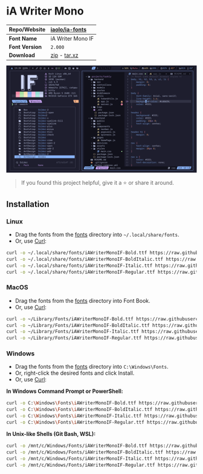 <!-- SHORTCUT REFERENCE LINKS -->

[zip]: https://github.com/iconicFonts/if/releases/download/v1.1.0/iA_Writer_Mono.zip
[tar]: https://github.com/iconicFonts/if/releases/download/v1.1.0/iA_Writer_Mono.tar.gz
[url]: https://github.com/iaolo/ia-fonts

# iA Writer Mono

| Repo/Website     | [iaolo/ia-fonts][url]      |
| :--------------- | :------------------------- |
| **Font Name**    | iA Writer Mono IF          |
| **Font Version** | `2.000`                    |
| **Download**     | [zip][zip] - [tar.xz][tar] |

![Font preview](preview.png)

> If you found this project helpful, give it a :star: or share it around.

## Installation

### Linux

- Drag the fonts from the [fonts](fonts) directory into `~/.local/share/fonts`.
- Or, use [Curl](https://github.com/curl/curl):

```sh
curl -o ~/.local/share/fonts/iAWriterMonoIF-Bold.ttf https://raw.githubusercontent.com/iconicFonts/if/main/fonts/patched/iA_Writer_Mono/fonts/iAWriterMonoIF-Bold.ttf
curl -o ~/.local/share/fonts/iAWriterMonoIF-BoldItalic.ttf https://raw.githubusercontent.com/iconicFonts/if/main/fonts/patched/iA_Writer_Mono/fonts/iAWriterMonoIF-BoldItalic.ttf
curl -o ~/.local/share/fonts/iAWriterMonoIF-Italic.ttf https://raw.githubusercontent.com/iconicFonts/if/main/fonts/patched/iA_Writer_Mono/fonts/iAWriterMonoIF-Italic.ttf
curl -o ~/.local/share/fonts/iAWriterMonoIF-Regular.ttf https://raw.githubusercontent.com/iconicFonts/if/main/fonts/patched/iA_Writer_Mono/fonts/iAWriterMonoIF-Regular.ttf
```

### MacOS

- Drag the fonts from the [fonts](fonts) directory into Font Book.
- Or, use [Curl](https://github.com/curl/curl):

```sh
curl -o ~/Library/Fonts/iAWriterMonoIF-Bold.ttf https://raw.githubusercontent.com/iconicFonts/if/main/fonts/patched/iA_Writer_Mono/fonts/iAWriterMonoIF-Bold.ttf
curl -o ~/Library/Fonts/iAWriterMonoIF-BoldItalic.ttf https://raw.githubusercontent.com/iconicFonts/if/main/fonts/patched/iA_Writer_Mono/fonts/iAWriterMonoIF-BoldItalic.ttf
curl -o ~/Library/Fonts/iAWriterMonoIF-Italic.ttf https://raw.githubusercontent.com/iconicFonts/if/main/fonts/patched/iA_Writer_Mono/fonts/iAWriterMonoIF-Italic.ttf
curl -o ~/Library/Fonts/iAWriterMonoIF-Regular.ttf https://raw.githubusercontent.com/iconicFonts/if/main/fonts/patched/iA_Writer_Mono/fonts/iAWriterMonoIF-Regular.ttf
```

### Windows

- Drag the fonts from the [fonts](fonts) directory into `C:\Windows\Fonts`.
- Or, right-click the desired fonts and click Install.
- Or, use [Curl](https://github.com/curl/curl):

**In Windows Command Prompt or PowerShell:**

```sh
curl -o C:\Windows\Fonts\iAWriterMonoIF-Bold.ttf https://raw.githubusercontent.com/iconicFonts/if/main/fonts/patched/iA_Writer_Mono/fonts/iAWriterMonoIF-Bold.ttf
curl -o C:\Windows\Fonts\iAWriterMonoIF-BoldItalic.ttf https://raw.githubusercontent.com/iconicFonts/if/main/fonts/patched/iA_Writer_Mono/fonts/iAWriterMonoIF-BoldItalic.ttf
curl -o C:\Windows\Fonts\iAWriterMonoIF-Italic.ttf https://raw.githubusercontent.com/iconicFonts/if/main/fonts/patched/iA_Writer_Mono/fonts/iAWriterMonoIF-Italic.ttf
curl -o C:\Windows\Fonts\iAWriterMonoIF-Regular.ttf https://raw.githubusercontent.com/iconicFonts/if/main/fonts/patched/iA_Writer_Mono/fonts/iAWriterMonoIF-Regular.ttf
```

**In Unix-like Shells (Git Bash, WSL):**

```sh
curl -o /mnt/c/Windows/Fonts/iAWriterMonoIF-Bold.ttf https://raw.githubusercontent.com/iconicFonts/if/main/fonts/patched/iA_Writer_Mono/fonts/iAWriterMonoIF-Bold.ttf
curl -o /mnt/c/Windows/Fonts/iAWriterMonoIF-BoldItalic.ttf https://raw.githubusercontent.com/iconicFonts/if/main/fonts/patched/iA_Writer_Mono/fonts/iAWriterMonoIF-BoldItalic.ttf
curl -o /mnt/c/Windows/Fonts/iAWriterMonoIF-Italic.ttf https://raw.githubusercontent.com/iconicFonts/if/main/fonts/patched/iA_Writer_Mono/fonts/iAWriterMonoIF-Italic.ttf
curl -o /mnt/c/Windows/Fonts/iAWriterMonoIF-Regular.ttf https://raw.githubusercontent.com/iconicFonts/if/main/fonts/patched/iA_Writer_Mono/fonts/iAWriterMonoIF-Regular.ttf
```
